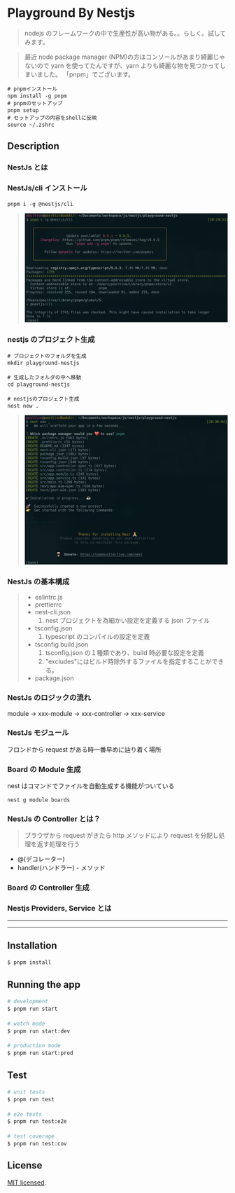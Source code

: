 # Playground By Nestjs

> nodejs のフレームワークの中で生産性が高い物がある。。らしく。試してみます。

> 最近 node package manager (NPM)の方はコンソールがあまり綺麗じゃないので
> yarn を使ってたんですが、yarn よりも綺麗な物を見つかってしまいました。
> 「pnpm」でございます。

```shell
# pnpmインストール
npm install -g pnpm
# pnpmのセットアップ
pnpm setup
# セットアップの内容をshellに反映
source ~/.zshrc
```

## Description

### NestJs とは

### NestJs/cli インストール

```shell
pnpm i -g @nestjs/cli
```

> ![](./init1.png)

### nestjs のプロジェクト生成

```shell
# プロジェクトのフォルダを生成
mkdir playground-nestjs

# 生成したフォルダの中へ移動
cd playground-nestjs

# nestjsのプロジェクト生成
nest new .
```

> ![](./init2.png)

### NestJs の基本構成

> - eslintrc.js
> - prettierrc
> - nest-cli.json
>   1.  nest プロジェクトを為細かい設定を定義する json ファイル
> - tsconfig.json
>   1.  typescript のコンパイルの設定を定義
> - tsconfig.build.json
>   1.  tsconfig.json の１種類であり、build 時必要な設定を定義
>   2.  "excludes"にはビルド時除外するファイルを指定することができる。
> - package.json

### NestJs のロジックの流れ

module -> xxx-module -> xxx-controller -> xxx-service

### NestJs モジュール

フロンドから request がある時一番早めに辿り着く場所

### Board の Module 生成

nest はコマンドでファイルを自動生成する機能がついている

```shell
nest g module boards
```

### NestJs の Controller とは？

> ブラウザから request がきたら
> http メソッドにより request を分配し処理を返す処理を行う

- @(デコレーター)
- handler(ハンドラー) - メソッド

### Board の Controller 生成

### Nestjs Providers, Service とは

---

---

## Installation

```bash
$ pnpm install
```

## Running the app

```bash
# development
$ pnpm run start

# watch mode
$ pnpm run start:dev

# production mode
$ pnpm run start:prod
```

## Test

```bash
# unit tests
$ pnpm run test

# e2e tests
$ pnpm run test:e2e

# test coverage
$ pnpm run test:cov
```

## License

[MIT licensed](LICENSE).
